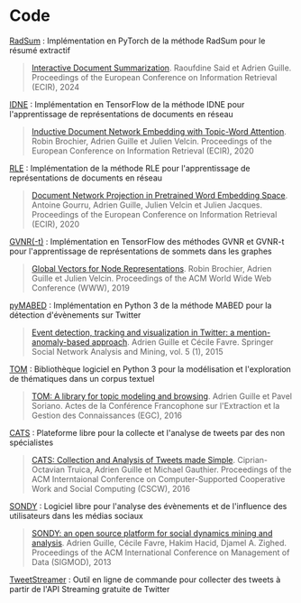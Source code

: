 # Code

[RadSum](https://github.com/Baragouine/radsum) : Implémentation en PyTorch de la méthode RadSum pour le résumé extractif
> [Interactive Document Summarization](https://adrienguille.github.io/publications/ecir2024.pdf). Raoufdine Said et Adrien Guille. Proceedings of the European Conference on Information Retrieval (ECIR), 2024

[IDNE](https://github.com/brochier/idne) : Implémentation en TensorFlow de la méthode IDNE pour l'apprentissage de représentations de documents en réseau

> [Inductive Document Network Embedding with Topic-Word Attention](https://arxiv.org/pdf/2001.03369.pdf). Robin Brochier, Adrien Guille et Julien Velcin. Proceedings of the European Conference on Information Retrieval (ECIR), 2020

[RLE](https://github.com/AntoineGourru/DNEmbedding) : Implémentation de la méthode RLE pour l'apprentissage de représentations de documents en réseau

> [Document Network Projection in Pretrained Word Embedding Space](https://arxiv.org/pdf/2001.05727.pdf). Antoine Gourru, Adrien Guille, Julien Velcin et Julien Jacques. Proceedings of the European Conference on Information Retrieval (ECIR), 2020

[GVNR(-t)](https://github.com/brochier/gvnr) : Implémentation en TensorFlow des méthodes GVNR et GVNR-t pour l'apprentissage de représentations de sommets dans les graphes

> [Global Vectors for Node Representations](https://arxiv.org/pdf/1902.11004.pdf). Robin Brochier, Adrien Guille et Julien Velcin. Proceedings of the ACM World Wide Web Conference (WWW), 2019

[pyMABED](https://github.com/AdrienGuille/pyMABED) : Implémentation en Python 3 de la méthode MABED pour la détection d'évènements sur Twitter

> [Event detection, tracking and visualization in Twitter: a mention-anomaly-based approach](http://arxiv.org/pdf/1505.05657.pdf). Adrien Guille et Cécile Favre. Springer Social Network Analysis and Mining, vol. 5 (1), 2015

[TOM](https://github.com/AdrienGuille/TOM) : Bibliothèque logiciel en Python 3 pour la modélisation et l'exploration de thématiques dans un corpus textuel

>[TOM: A library for topic modeling and browsing](http://mediamining.univ-lyon2.fr/people/guille/publications/egc2016_demo.pdf). Adrien Guille et Pavel Soriano. Actes de la Conférence Francophone sur l'Extraction et la Gestion des Connaissances (EGC), 2016

[CATS](https://github.com/CATS-Project) : Plateforme libre pour la collecte et l'analyse de tweets par des non spécialistes

> [CATS: Collection and Analysis of Tweets made Simple](http://mediamining.univ-lyon2.fr/people/guille/publications/cscw16.pdf). Ciprian-Octavian Truica, Adrien Guille et Michael Gauthier. Proceedings of the ACM Interntaional Conference on Computer-Supported Cooperative Work and Social Computing (CSCW), 2016

[SONDY](https://github.com/AdrienGuille/SONDY) : Logiciel libre pour l'analyse des évènements et de l'influence des utilisateurs dans les médias sociaux

> [SONDY: an open source platform for social dynamics mining and analysis](http://mediamining.univ-lyon2.fr/people/guille/publications/sigmod13.pdf). Adrien Guille, Cécile Favre, Hakim Hacid, Djamel A. Zighed. Proceedings of the ACM International Conference on Management of Data (SIGMOD), 2013

[TweetStreamer](https://github.com/AdrienGuille/TweetStreamer) : Outil en ligne de commande pour collecter des tweets à partir de l'API Streaming gratuite de Twitter
